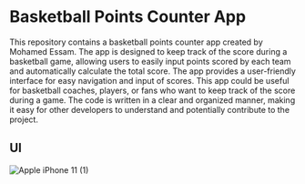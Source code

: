 # Basketball Points Counter App
This repository contains a basketball points counter app created by Mohamed Essam. The app is designed to keep track of the score during a basketball game, allowing users to easily input points scored by each team and automatically calculate the total score. The app provides a user-friendly interface for easy navigation and input of scores. This app could be useful for basketball coaches, players, or fans who want to keep track of the score during a game. The code is written in a clear and organized manner, making it easy for other developers to understand and potentially contribute to the project.

## UI
![Apple iPhone 11 (1)](https://github.com/MohamedEssam-900009/basketball_points_counter_app/assets/77198018/4954b7da-9d58-4128-ad4a-24a77988ec44)
